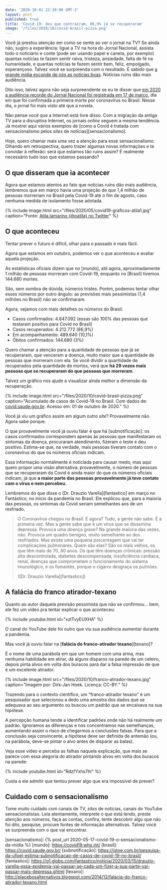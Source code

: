 ```yaml
---
date: '2020-10-01 22:30:00 GMT-3'
layout: post
published: true
title: 'Covid-19: dos que contraíram, 86,9% já se recuperaram'
image: '/files/2020/10/covid-brasil-pizza.png'
---
```


Você já prestou atenção em como se sente ao ver o jornal na TV? Se ainda não, sugiro a experiência: ligue a TV na hora do Jornal Nacional, assista todo o noticiário e conte (pode ser usando papel e caneta, por exemplo) quantas notícias te fazem sentir raiva, tristeza, ansiedade, falta de fé na humanidade, e quantas notícias te fazem sentir bem, feliz, empolgado, esperançoso. Talvez você se surpreenda com o resultado. É sabido que [a grande mídia esconde de nós as notícias boas][yogui]. Notícias ruins dão mais audiência.

Dito isso, talvez agora não seja surpreendente se eu te disser que [em 2020 a audiência recorde do Jornal Nacional foi registrada em 17 de março][audiencia-jn], dia em que foi confirmada a primeira morte por coronavírus no Brasil. Nesse dia, o jornal foi mais visto até que a novela.

Não pense você que a Internet está livre disso. Com a migração da antiga TV para a disruptiva Internet, os jornais _online_ seguem a mesma tendência. Já mostrei aqui vários exemplos de [como a Covid é tratada com sensacionalismo pelos _sites_ de notícias][sensacionalismo].

Hoje, quero chamar mais uma vez a atenção para esse sensacionalismo. Olhando em retrospectiva, quero trazer algumas novas informações e te convidar à reflexão: será que estamos tão ruins assim? É realmente necessário tudo isso que estamos passando?

## O que disseram que ia acontecer

Agora que estamos atentos ao fato que notícias ruins dão mais audiência, lembremos que em março havia uma projeção de que 1,4 milhão de pessoas morreriam no Brasil pela Covid-19 até o fim de agosto, caso nenhuma medida de isolamento fosse adotada.

{% include image.html src="/files/2020/05/covid19-graficos-atila1.jpg" caption="Fonte: [Atila Iamarino (@oatila) no Twitter](https://twitter.com/oatila/status/1240156474174734339?s=20)" %}

## O que aconteceu

Tentar prever o futuro é difícil, olhar para o passado é mais fácil.

Agora que estamos em outubro, podemos ver o que aconteceu e avaliar aquela projeção.

As estatísticas oficiais dizem que no [mundo], até agora, aproximadamente 1 milhão de pessoas morreram com Covid-19, enquanto no [Brasil] tivemos 144.680 mortes.

São, sem sombra de dúvida, números tristes. Porém, podemos tentar olhar esses números por outro ângulo: as previsões mais pessimistas (1,4 milhões no Brasil) não se confirmaram.

Agora, vejamos com mais detalhes os números do Brasil:

- Casos confirmados: 4.847.092 (essas são 100% das pessoas que testaram positivo para Covid no Brasil)
- Casos recuperados: 4.212.772 (86,9%)
- Em acompanhamento: 489.640 (10,1%)
- Óbitos confirmados: 144.680 (3%)

Quero chamar a atenção para a quantidade de pessoas que já se recuperaram, que venceram a doença, muito maior que a quantidade de pessoas que morreram com ela. Se você dividir a quantidade de recuperados pela quantidade de mortos, verá que **há 29 vezes mais pessoas que se recuperaram do que pessoas que morreram**.

Talvez um gráfico nos ajude a visualizar ainda melhor a dimensão da recuperação.

{% include image.html src="/files/2020/10/covid-brasil-pizza.png" caption="Acumulado de casos de Covid-19 no Brasil. Com dados de: [covid.saude.gov.br](https://covid.saude.gov.br/). Acesso em: 01 de outubro de 2020." %}

Você já viu um gráfico assim em algum outro _site_? Provavelmente não. Agora sabe porque.

O que provavelmente você já ouviu falar é que há [subnotificação]: os casos confirmados correspondem apenas às pessoas que manifestaram os sintomas da doença, procuraram atendimento, fizeram o teste e deu positivo. Estima-se que, na verdade, mais pessoas tiveram contato com o coronavírus do que os números oficiais indicam.

Essa informação normalmente é noticiada para causar medo, mas aqui quero propor uma visão alternativa: provavelmente, o número de pessoas que se recuperaram da Covid é ainda maior do que os números oficiais indicam, já que **a maior parte das pessoas provavelmente já teve contato com o vírus e nem percebeu**.

Lembremos do que disse o [Dr. Drauzio Varella][fantastico] em março no Fantástico, no início da pandemia no Brasil. Ele explicou que, para a maioria das pessoas, os sintomas da Covid seriam semelhantes aos de um resfriado.

> O Coronavírus chegou no Brasil. E agora? Tudo, a gente não sabe. É a primeira vez. Mas a gente sabe que é um vírus que se dissemina depressa. Provoca uma doença grave? Na grande maioria das vezes, não. Provoca um quadro benigno, muito semelhante ao dos resfriados. Mas existe uma pequena porcentagem que vai ter complicações pulmonares. Quem são elas? São os mais velhos, os que têm mais de 70, 80 anos. Os que têm doenças crônicas: pressão alta descontrolada, diabetes descompensada, insuficiência cardíaca, renal, doenças que comprometem o funcionamento do sistema imunológico, e os fumantes, porque o cigarro desgraça os pulmões.
>
> ([Dr. Drauzio Varella][fantastico])

## A falácia do franco atirador-texano

Quanto ao autor daquela previsão pessimista que não se confirmou... bem, ele fez um vídeo pra tentar explicar o que aconteceu:

{% include youtube.html id="xzlTvyEUXHA" %}

O canal do YouTube dele foi outro que viu sua audiência aumentar durante a pandemia.

Mas você já ouviu falar na [**falácia do franco-atirador texano**][texano]?

É o nome de uma parábola em que um homem com uma arma, mas nenhuma habilidade em atirar, dá alguns disparos na parede de um celeiro, depois pinta alvos em volta dos buracos para dar a falsa impressão de que é um excelente atirador.

{% include image.html src="/files/2020/10/franco-atirador-texano.jpg" caption="Imagem por: Dirk-Jan Hoek. Licença: CC-BY." %}

Trazendo para o contexto científico, um "franco-atirador texano" é um pesquisador que selecionou a dedo uma amostra dos dados que se adequava ao seu argumento ou buscou um padrão que se encaixava na sua hipótese.

A percepção humana tende a identificar padrões onde não há realmente um padrão. Ignoramos as diferenças e nos concentramos nas semelhanças, aumentando assim o risco de chegarmos a conclusões falsas. Para que a conclusão seja convincente, a hipótese deve ser definida de antemão (ou, na parábola, deve-se pintar o alvo antes de disparar as balas).

Veja esse vídeo e perceba as falhas naquela explicação, que mais se parece com essa alegoria do atirador pintando alvos em volta dos buracos na parede:

{% include youtube.html id="RdzfYxhs7hI" %}

Custa a ele admitir que tentou prever algo que era impossível de prever?

## Cuidado com o sensacionalismo

Tome muito cuidado com canais de TV, _sites_ de notícias, canais do YouTube sensacionalistas. Leia atentamente, interprete o que está lendo, preste atenção aos números, faça as contas, confira, tente descobrir algo que não foi dito, pesquise, procure fontes de informação alternativas. Talvez você se surpreenda com o que vai encontrar.

[yogui]: https://yogui.co/porque-a-grande-midia-esconde-de-voce-as-noticias-boas/
[audiencia-jn]: https://noticiasdatv.uol.com.br/noticia/televisao/telejornais-da-globo-perdem-toda-audiencia-conquistada-com-pandemia-40362
[sensacionalismo]: {% post_url 2020-05-17-covid-19-o-sensacionalismo-da-midia %}
[mundo]: https://covid19.who.int/
[brasil]: https://covid.saude.gov.br/
[subnotificação]: https://istoe.com.br/pesquisa-da-ufpel-estima-subnotificacao-de-casos-de-covid-19-no-brasil/
[fantastico]: https://g1.globo.com/fantastico/noticia/2020/03/15/drauzio-varella-essa-epidemia-vai-passar-se-cada-um-fizer-a-sua-parte-vai-passar-mais-depressa.ghtml
[texano]: http://placebosalternativos.blogspot.com/2014/12/falacia-do-franco-atirador-texano.html
